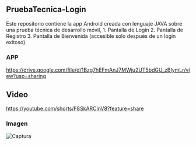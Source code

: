 ## PruebaTecnica-Login
Este repositorio contiene la app Android creada con lenguaje JAVA sobre una prueba técnica de desarrollo móvil, 1. Pantalla de Login 2. Pantalla de Registro 3. Pantalla de Bienvenida (accesible solo después de un login exitoso).


### APP

https://drive.google.com/file/d/1Bzg7hEFmAnJ7MWju2UT5bdGU_zBlymLr/view?usp=sharing

## Video
https://youtube.com/shorts/F8SkARClnV8?feature=share



### Imagen
![Captura](https://i.imgur.com/sxG5HQD.png)

